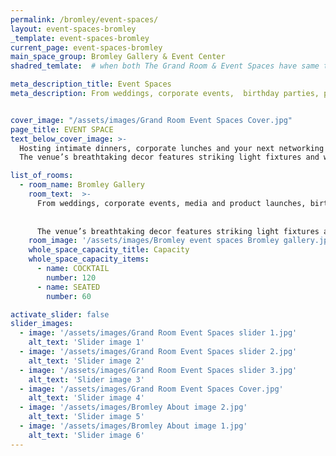 ```yaml
---
permalink: /bromley/event-spaces/
layout: event-spaces-bromley
_template: event-spaces-bromley
current_page: event-spaces-bromley
main_space_group: Bromley Gallery & Event Center
shadred_temlate:  # when both The Grand Room & Event Spaces have same template

meta_description_title: Event Spaces
meta_description: From weddings, corporate events,  birthday parties, private dinners and anything in between, ourimaginative and versatile spaces can be transformed for any occasion.


cover_image: "/assets/images/Grand Room Event Spaces Cover.jpg"
page_title: EVENT SPACE
text_below_cover_image: >-
  Hosting intimate dinners, corporate lunches and your next networking event, this imaginative and versatile space is sure to offer a spectacular setting for any occasion.
  The venue’s breathtaking decor features striking light fixtures and walls adorned with original art by David Bromley. Host your event in this ever-evolving space!

list_of_rooms:
  - room_name: Bromley Gallery
    room_text:  >-
      From weddings, corporate events, media and product launches, birthday parties, private dinners and anything in between, our imaginative and versatile spaces can be transformed to offer a spectacular setting for any occasion. 
      
      
      The venue’s breathtaking decor features striking light fixtures and walls adorned with original art by David Bromley. Host your event in this ever-evolving space!
    room_image: '/assets/images/Bromley event spaces Bromley gallery.jpg'
    whole_space_capacity_title: Capacity
    whole_space_capacity_items: 
      - name: COCKTAIL
        number: 120
      - name: SEATED
        number: 60

activate_slider: false
slider_images: 
  - image: '/assets/images/Grand Room Event Spaces slider 1.jpg' 
    alt_text: 'Slider image 1'
  - image: '/assets/images/Grand Room Event Spaces slider 2.jpg' 
    alt_text: 'Slider image 2'
  - image: '/assets/images/Grand Room Event Spaces slider 3.jpg' 
    alt_text: 'Slider image 3'
  - image: '/assets/images/Grand Room Event Spaces Cover.jpg' 
    alt_text: 'Slider image 4'
  - image: '/assets/images/Bromley About image 2.jpg' 
    alt_text: 'Slider image 5'
  - image: '/assets/images/Bromley About image 1.jpg' 
    alt_text: 'Slider image 6'
---
```



